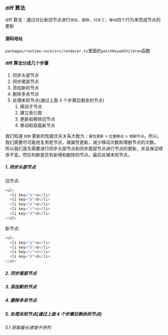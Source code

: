 ### diff 算法

diff 算法：通过对比新旧节点进行`添加`、`删除`、`打补丁`、`移动`四个行为来完成节点的更新

#### 源码地址

`packages/runtime-core/src/renderer.ts`里面的`patchKeyedChildren`函数

#### diff 算法分成几个步骤

1. 同步头部节点
2. 同步尾部节点
3. 添加新的节点
4. 删除多余节点
5. 处理未知节点(通过上面 4 个步骤后剩余的节点)
   1. 移动子节点
   2. 建立索引图
   3. 更新和移除旧节点
   4. 移动和挂载新节点

我们知道 `DOM` 更新的性能优劣关系大致为：`属性更新` > `位置移动` > `增删节点`。所以，我们需要尽可能地复用老节点，做属性更新，减少移动次数和增删节点的次数。
所以我们首先需要进行同步头部节点和同步尾部节点进行节点的更新，并且保证顺序不变。然后判断是否有新增和删除的节点。最后处理未知节点。

##### 1. 同步头部节点

旧节点:
```js
<ul>
  <li key="a">a</li>
  <li key="b">b</li>
  <li key="b">e</li>
  <li key="c">c</li>
  <li key="d">d</li>
</ul>
```
新节点:
```js
<ul>
  <li key="a">a</li>
  <li key="b">b</li>
  <li key="c">c</li>
  <li key="d">d</li>
</ul>
```

##### 2. 同步尾部节点

##### 3. 添加新的节点

##### 4. 删除多余节点

##### 5. 处理未知节点(通过上面 4 个步骤后剩余的节点)

###### 5.1 获取最长递增子序列
